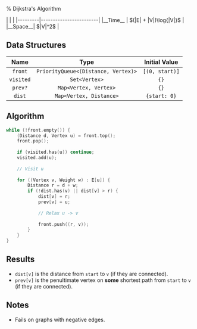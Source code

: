 % Dijkstra's Algorithm

<div class="no-stretch">
|         |                        |
|---------|------------------------|
|__Time__ | $(|E| + |V|)\log{|V|}$ |
|__Space__| $|V|^2$                |
</div>

## Data Structures
| Name      | Type                                | Initial Value  |
|:---------:|:-----------------------------------:|:--------------:|
| `front`   | `PriorityQueue<(Distance, Vertex)>` | `[(0, start)]` |
| `visited` | `Set<Vertex>`                       | `{}`           |
| `prev?`   | `Map<Vertex, Vertex>`               | `{}`           |
| `dist`    | `Map<Vertex, Distance>`             | `{start: 0}`   |

## Algorithm
```c++
while (!front.empty()) {
    (Distance d, Vertex u) = front.top();
    front.pop();
    
    if (visited.has(u)) continue;
    visited.add(u);
    
    // Visit u
    
    for ((Vertex v, Weight w) : E[u]) {
        Distance r = d + w;
        if (!dist.has(v) || dist[v] > r) {
            dist[v] = r;
            prev[v] = u;
            
            // Relax u -> v
            
            front.push((r, v));
        }
    }
}
```

## Results
- `dist[v]` is the distance from `start` to `v` (if they are connected).
- `prev[v]` is the penultimate vertex on **some** shortest path from `start` to `v` (if they are connected).

## Notes
- Fails on graphs with negative edges.
